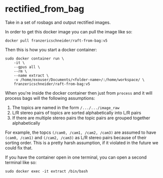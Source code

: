 # rectified_from_bag
Take in a set of rosbags and output rectified images.

In order to get this docker image you can pull the image like so:
```
docker pull franzericschneider/raft-from-bag:v5
```

Then this is how you start a docker container:
```
sudo docker container run \
    -it \
    --gpus all \
    --rm \
    --name extract \
    -v /home/exouser/Documents/<folder-name>/:/home/workspace/ \
    franzericschneider/raft-from-bag:v5
```

When you're inside the docker container then just from `process` and it will process bags will the following assumptions:
1. The topics are named in the form `/.../.../image_raw`
2. L/R stereo pairs of topics are sorted alphabetically into L/R pairs
3. If there are multiple stereo pairs the topic pairs are grouped together alphabetically

For example, the topcs `(/cam0, /cam1, /cam2, /cam3)` are assumed to have `(cam0, /cam1)` and `(/cam2, /cam3)` as L/R stereo pairs because of their sorting order. This is a pretty harsh assumption, if it violated in the future we could fix that.

If you have the container open in one terminal, you can open a second terminal like so:
```
sudo docker exec -it extract /bin/bash
```